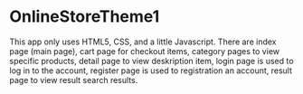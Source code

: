 # OnlineStoreTheme1

This app only uses HTML5, CSS, and a little Javascript.
There are index page (main page), 
cart page for checkout items, 
category pages to view specific products,
detail page to view deskription item,
login page is used to log in to the account,
register page is used to registration an account,
result page to view result search results.
